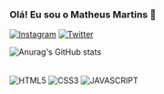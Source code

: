 ### Olá! Eu sou o Matheus Martins 👋



[![Instagram](https://img.shields.io/badge/Instagram-E4405F?style=for-the-badge&logo=instagram&logoColor=white)](https://www.instagram.com/rn.martins_/)                                                                                                                                                                                                                                     [![Twitter](https://img.shields.io/badge/Twitter-1DA1F2?style=for-the-badge&logo=twitter&logoColor=white)](https://twitter.com/RnMartinsX?t=3VmZwaS9T3FzPFp5uEC9cQ&s=08)

![Anurag's GitHub stats](https://github-readme-stats.vercel.app/api?username=Martinszx&show_icons=true&theme=radical)


<div style='display:inline_block'><br/>
<img align ="center" alt = 'HTML5'src = "https://img.shields.io/badge/HTML5-E34F26?style=for-the-badge&logo=html5&logoColor=white"/>  
<img align ="center" alt = 'CSS3'src = "https://img.shields.io/badge/CSS3-1572B6?style=for-the-badge&logo=css3&logoColor=white"/>
<img align ="center" alt = 'JAVASCRIPT'src = "https://img.shields.io/badge/JavaScript-F7DF1E?style=for-the-badge&logo=javascript&logoColor=black"/>



</div><br/>
